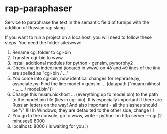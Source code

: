 # rap-paraphaser
Service to paraphrase the text in the semantic field of turnips with the addition of Russian rap slang


If you want to run a project on a localhost, you will need to follow these steps.
You need the folder site/www:
1. Rename cgi folder to cgi-bin
2. Transfer cgi-bin to www
3. Install additional modules for python - gensim, pymorphy2
4. Check that in index.html (located in www) on 48 and 49 lines of the link are spelled as "cgi-bin / ..."
5. You come into cgi-bin, now identical changes for rephrase.py, associate.py:
Find the line model = gensim ... (datapath ("muam.nikhost -....... / model.bin"))
6. Change this muam.nickhost ... (everything up to model.bin) to the path to the model.bin file (lies in cgi-bin). It is especially important if there are Russian letters on the way! And also important - all the slashes should be "/" !!!! In Windows, they are defaulted to the other side, change !!!
7. You go to the console, go to www, write - python -m http.server —cgi (2 minuses!) 8000
8. localhost: 8000 / is waiting for you :)
